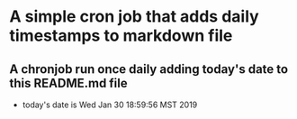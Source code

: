 A simple cron job that adds daily timestamps to markdown file
============================================================
## A chronjob run once daily adding today's date to this README.md file
* today's date is Wed Jan 30 18:59:56 MST 2019
